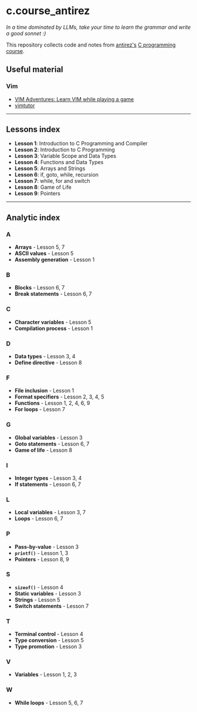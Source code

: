 # c.course_antirez
*In a time dominated by LLMs, take your time to learn the grammar and write a good sonnet :)*
 
This repository collects code and notes from [antirez's](https://github.com/antirez) [C programming course](https://www.youtube.com/playlist?list=PLrEMgOSrS_3cFJpM2gdw8EGFyRBZOyAKY).
 
## Useful material
### Vim
- [VIM Adventures: Learn VIM while playing a game](https://vim-adventures.com/)
- [vimtutor](https://vimschool.netlify.app/introduction/vimtutor/)

---

## Lessons index
- **Lesson 1**: Introduction to C Programming and Compiler
- **Lesson 2**: Introduction to C Programming
- **Lesson 3**: Variable Scope and Data Types
- **Lesson 4**: Functions and Data Types
- **Lesson 5**: Arrays and Strings
- **Lesson 6**: if, goto, while, recursion
- **Lesson 7**: while, for and switch
- **Lesson 8**: Game of Life
- **Lesson 9**: Pointers
---
## Analytic index
### A
- **Arrays** - Lesson 5, 7
- **ASCII values** - Lesson 5
- **Assembly generation** - Lesson 1

### B
- **Blocks** - Lesson 6, 7
- **Break statements** - Lesson 6, 7

### C
- **Character variables** - Lesson 5
- **Compilation process** - Lesson 1

### D
- **Data types** - Lesson 3, 4
- **Define directive** - Lesson 8

### F
- **File inclusion** - Lesson 1
- **Format specifiers** - Lesson 2, 3, 4, 5
- **Functions** - Lesson 1, 2, 4, 6, 9
- **For loops** - Lesson 7

### G
- **Global variables** - Lesson 3
- **Goto statements** - Lesson 6, 7
- **Game of life** - Lesson 8

### I
- **Integer types** - Lesson 3, 4
- **If statements** - Lesson 6, 7

### L
- **Local variables** - Lesson 3, 7
- **Loops** - Lesson 6, 7

### P
- **Pass-by-value** - Lesson 3
- **`printf()`** - Lesson 1, 3
- **Pointers** - Lesson 8, 9

### S
- **`sizeof()`** - Lesson 4
- **Static variables** - Lesson 3
- **Strings** - Lesson 5
- **Switch statements** - Lesson 7

### T
- **Terminal control** - Lesson 4
- **Type conversion** - Lesson 5
- **Type promotion** - Lesson 3

### V
- **Variables** - Lesson 1, 2, 3

### W
- **While loops** - Lesson 5, 6, 7
